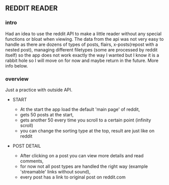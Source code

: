 ## REDDIT READER

### intro

Had an idea to use the reddit API to make a little reader without any special functions or bloat when viewing. The data from the api was not very easy to handle as there are dozens of types of posts, flairs, x-posts(repost with a nested post), managing different filetypes (some are processed by reddit itself) so the app does not work exactly the way I wanted but I know it is a rabbit hole so I will move on for now and maybe return in the future. More info below.

### overview

Just a practice with outside API.

* START
  * At the start the app load the default 'main page' of reddit,
  * gets 50 posts at the start,
  * gets another 50 every time you scroll to a certain point (infinity scroll)
  * you can change the sorting type at the top, result are just like on reddit
  
* POST DETAIL
  * After clicking on a post you can view more details and read comments,
  * for now not all post types are handled the right way (example 'streamable' links without sound),
  * every post has a link to original post on reddit.com
